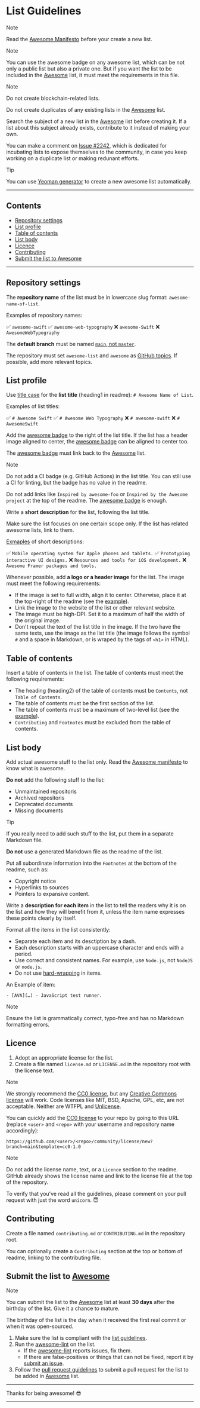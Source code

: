 <!-- omit from toc -->
# List Guidelines

> [!NOTE]
> Read the [Awesome Manifesto](awesome.md) before your create a new list.

> [!NOTE]
> You can use the awesome badge on any awesome list, which can be not only a public list but also a private one. But if you want the list to be included in the [Awesome][repo] list, it must meet the requirements in this file.

> [!NOTE]
> Do not create blockchain-related lists.
> 
> Do not create duplicates of any existing lists in the [Awesome][repo] list.
> 
> Search the subject of a new list in the [Awesome][repo] list before creating it. If a list about this subject already exists, contribute to it instead of making your own.
> 
> You can make a comment on [Issue #2242][incubating lists], which is dedicated for incubating lists to expose themselves to the community, in case you keep working on a duplicate list or making redunant efforts.

> [!TIP]
> You can use [Yeoman generator](https://github.com/dar5hak/generator-awesome-list) to create a new awesome list automatically.
<!--! Is it the function of Yeoman generator? I didn't understand the readme of Yeoman generator. -->

---

<!-- omit from toc -->
## Contents

- [Repository settings](#repository-settings)
- [List profile](#list-profile)
- [Table of contents](#table-of-contents)
- [List body](#list-body)
- [Licence](#licence)
- [Contributing](#contributing)
- [Submit the list to Awesome](#submit-the-list-to-awesome)

---

## Repository settings

The **repository name** of the list must be in lowercase slug format: `awesome-name-of-list`.

Examples of repository names:

✅ `awesome-swift`
✅ `awesome-web-typography`
❌ `awesome-Swift`
❌ `AwesomeWebTypography`

The **default branch** must be named [`main`, not `master`](https://www.zdnet.com/article/github-to-replace-master-with-alternative-term-to-avoid-slavery-references/).

The repository must set `awesome-list` and `awesome` as [GitHub topics](https://help.github.com/articles/about-topics). If possible, add more relevant topics.

## List profile

Use [title case] for the **list title** (heading1 in readme): `# Awesome Name of List`.

Examples of list titles:

✅ `# Awesome Swift`
✅ `# Awesome Web Typography`
❌ `# awesome-swift`
❌ `# AwesomeSwift`

Add the [awesome badge] to the right of the list title. If the list has a header image aligned to center, the [awesome badge] can be aligned to center too.

The [awesome badge] must link back to the [Awesome][repo] list.

> [!NOTE]
> Do not add a CI  badge (e.g. GitHub Actions) in the list title. You can still use a CI for linting, but the badge has no value in the readme.
>
> Do not add links like `Inspired by awesome-foo` or `Inspired by the Awesome project` at the top of the readme. The [awesome badge] is enough.

Write a **short description** for the list, following the list title. 

Make sure the list focuses on one certain scope only. If the list has related awesome lists, link to them.

[Exmaples][Awesome Quantified Self] of short descriptions:

✅ `Mobile operating system for Apple phones and tablets.`
✅ `Prototyping interactive UI designs.`
❌ `Resources and tools for iOS development.`
❌ `Awesome Framer packages and tools.`

Whenever possible, add **a logo or a header image** for the list. The image must meet the following requirements:

- If the image is set to full width, align it to center. Otherwise, place it at the top-right of the readme (see the [example][Awesome Electron]).
- Link the image to the website of the list or other relevant website.
- The image must be high-DPI. Set it to a maximum of half the width of the original image.
- Don't repeat the text of the list title in the image. If the two have the same texts, use the image as the list title (the image follows the symbol `#` and a space in Markdown, or is wraped by the tags of `<h1>` in HTML).

## Table of contents

Insert a table of contents in the list. The table of contents must meet the following requirements:

- The heading (heading2) of the table of contents must be `Contents`, not `Table of Contents`.
- The table of contents must be the first section of the list.
- The table of contents must be a maximum of two-level list (see the [example][Syntax of Nested Lists]).
- `Contributing` and `Footnotes` must be excluded from the table of contents.

## List body

Add actual awesome stuff to the list only. Read the [Awesome manifesto](awesome.md) to know what is awesome.

**Do not** add the following stuff to the list:

- Unmaintained repositoris
- Archived repositoris
- Deprecated documents
- Missing documents

> [!TIP]
> If you really need to add such stuff to the list, put them in a separate Markdown file.

<!--! What do you mean by "Non-generated Markdown file in a GitHub repo."? Maybe I didn't get your point here. -->
**Do not** use a generated Markdown file as the readme of the list.

Put all subordinate information into the `Footnotes` at the bottom of the readme, such as: 

- Copyright notice
- Hyperlinks to sources
- Pointers to expansive content.
<!--! What do "Hyperlinks to sources" and "Pointers to expansive content" mean? -->

Write a **description for each item** in the list to tell the readers why it is on the list and how they will benefit from it, unless the item name expresses these points clearly by itself.

Format all the items in the list consistently:

- Separate each item and its desctiption by a dash.
- Each description starts with an uppercase character and ends with a period.
- Use correct and consistent names. For example, use `Node.js`, not `NodeJS` or `node.js`.
- Do not use [hard-wrapping](https://stackoverflow.com/questions/319925/difference-between-hard-wrap-and-soft-wrap) in items.

An Example of item:

 `- [AVA](…) - JavaScript test runner.`
<!-- The separator in the example is a hyphen, not a dash. So what should it be?-->

> [!NOTE]
> Ensure the list is grammatically correct, typo-free and has no Markdown formatting errors.

## Licence

1. Adopt an appropriate license for the list.
2. Create a file named `license.md` or `LICENSE.md` in the repository root with the license text.

> [!NOTE]
> We strongly recommend the [CC0 license], but any [Creative Commons license] will work. Code licenses like MIT, BSD, Apache, GPL, etc, are not acceptable. Neither are WTFPL and [Unlicense].
> 
> You can quickly add the [CC0 license] to your repo by going to this URL (replace `<user>` and `<repo>` with your username and repository name accordingly): 
> 
> ```
> https://github.com/<user>/<repo>/community/license/new?branch=main&template=cc0-1.0
> ```

> [!NOTE]
> Do not add the license name, text, or a `Licence` section to the readme. GitHub already shows the license name and link to the license file at the top of the repository.

To verify that you've read all the guidelines, please comment on your pull request with just the word `unicorn`. 😇

## Contributing

Create a file named `contributing.md` or `CONTRIBUTING.md` in the repository root.

You can optionally create a `Contributing` section at the top or bottom of readme, linking to the contributing file.

## Submit the list to [Awesome][repo]

> [!NOTE]
> You can submit the list to the [Awesome][repo] list at least **30 days** after the birthday of the list. Give it a chance to mature.
>
> The birthday of the list is the day when it received the first real commit or when it was open-sourced.
   
1. Make sure the list is compliant with the [list guidelines](#list-guidelines).
2. Run the [awesome-lint] on the list. 
    - If the [awesome-lint] reports issues, fix them.
    - If there are false-positives or things that can not be fixed, report it by [submit an issue].
3. Follow the [pull request guidelines](pull-request-guidelines.md) to submit a pull request for the list to be added in [Awesome][repo] list.

---

Thanks for being awesome! 😎

---

<!-- link definition -->

[repo]: https://github.com/sindresorhus/awesome

[awesome badge]: https://github.com/sindresorhus/awesome/blob/main/awesome.md#awesome-badge

[incubating lists]: https://github.com/sindresorhus/awesome/issues/2242

[title case]: https://capitalizemytitle.com/

[Awesome Quantified Self]: https://github.com/willempienaar/awesome-quantified-self

[Awesome Electron]: https://github.com/sindresorhus/awesome-electron

[Syntax of Nested Lists]: https://commonmark.org/help/tutorial/10-nestedLists.html

[CC0 license]: https://creativecommons.org/publicdomain/zero/1.0/

[Creative Commons license]: https://creativecommons.org/choose/

[Unlicense]: https://unlicense.org

[awesome-lint]: https://github.com/sindresorhus/awesome-lint

[submit an issue]: https://github.com/sindresorhus/awesome-lint/issues/new